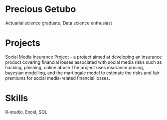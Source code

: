 # Precious Getubo 
Actuarial science graduate, 
Data science enthusiast 

# Projects 
[Social Media Insurance Project](social-media-insurance.pdf) - a project aimed at developing an insurance product covering financial losses associated with  social media risks such as hacking, phishing, online abuse 
The project uses insurance pricing, bayesian modelling, and the martingale model to estimate the risks and fair premiums for social media-related financial losses. 


# Skills
R-studio, Excel, SQL 
